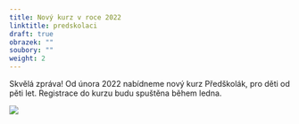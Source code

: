 ```yaml
---
title: Nový kurz v roce 2022
linktitle: predskolaci
draft: true
obrazek: ""
soubory: ""
weight: 2
---
```

Skvělá zpráva! Od února 2022 nabídneme nový kurz Předškolák,  pro děti od pěti let. Registrace do kurzu budu spuštěna během ledna.  

![](/assets/media/baner_predskolak.jpg)